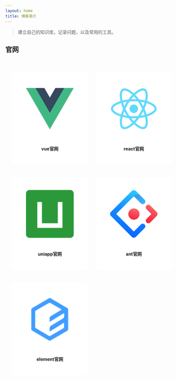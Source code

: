 ```yaml
---
layout: home
title: 博客简介
---
```


>建立自己的知识库，记录问题，以及常用的工具。

## 官网

<div class="container">
        <div class="card" onclick="window.open('https://cn.vuejs.org/')">
            <img class="img" src="./gitbook/images/vue.png" alt="">
            <span>vue官网</span>
        </div>
        <div class="card" onclick="window.open('https://react.docschina.org/')">
            <img class="img" src="./gitbook/images/react.png" alt="">
            <span>react官网</span>
        </div>
        <div class="card" onclick="window.open('https://uniapp.dcloud.net.cn/')">
            <img class="img" src="./gitbook/images/uniapp.png" alt="">
            <span>uniapp官网</span>
        </div>
        <div class="card" onclick="window.open('https://ant.design/index-cn')">
            <img class="img" src="./gitbook/images/ant.svg" alt="">
            <span>ant官网</span>
        </div>
        <div class="card" onclick="window.open('https://element.eleme.cn/#/zh-CN')">
            <img class="img" src="./gitbook/images/elementUi.jpg" alt="">
            <span>element官网</span>
        </div>
</div>

<style>
    .container{
        width: 100%;
        padding: 20px;
        display: flex;
        justify-content: space-between;
        align-items: center;
        flex-wrap: wrap;
    }
    .container:after{
        width: 200px;
        content: ''
    }
    .card{
        padding: 20px;
        width: 200px;
        height: 250px;
        margin: 20px 0;
        background-color: #fff;
        border-radius: 10px;
        display: flex;
        flex-direction: column;
        justify-content: space-around;
        align-items: center;
        cursor: pointer;
        transition: all 0.5s;
        font-weight: bolder;
    }
    .img{
        width: 150px; 
        height: 150px;
        border-radius: 10px;
    }
    .clamp{
        overflow: hidden;
        -webkit-line-clamp: 2;
        text-overflow: ellipsis;
        display: -webkit-box;
        -webkit-box-orient: vertical;
    }

    .card span {
        cursor: pointer;
        display: inline-block;
        position: relative;
        transition: 0.5s;
    }

    .card span:after {
        content: '»';
        position: absolute;
        opacity: 0;
        top: 0;
        right: -5px;
        transition: 0.5s;
    }
    .card:hover {
        box-shadow: 0 12px 16px 0 rgba(0,0,0,0.24), 0 17px 50px 0 rgba(0,0,0,0.19);
    }

    .card:hover span {
        padding-right: 15px;
    }

    .card:hover span:after {
        opacity: 1;
        right: 0;
    }
</style>

